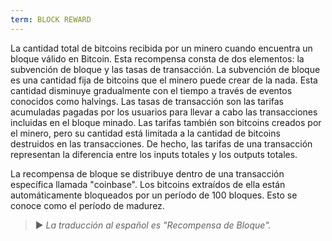 ```yaml
---
term: BLOCK REWARD
---
```


La cantidad total de bitcoins recibida por un minero cuando encuentra un bloque válido en Bitcoin. Esta recompensa consta de dos elementos: la subvención de bloque y las tasas de transacción. La subvención de bloque es una cantidad fija de bitcoins que el minero puede crear de la nada. Esta cantidad disminuye gradualmente con el tiempo a través de eventos conocidos como halvings. Las tasas de transacción son las tarifas acumuladas pagadas por los usuarios para llevar a cabo las transacciones incluidas en el bloque minado. Las tarifas también son bitcoins creados por el minero, pero su cantidad está limitada a la cantidad de bitcoins destruidos en las transacciones. De hecho, las tarifas de una transacción representan la diferencia entre los inputs totales y los outputs totales.

La recompensa de bloque se distribuye dentro de una transacción específica llamada "coinbase". Los bitcoins extraídos de ella están automáticamente bloqueados por un período de 100 bloques. Esto se conoce como el período de madurez.

> ► *La traducción al español es "Recompensa de Bloque".*